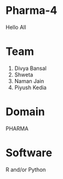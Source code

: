 # Pharma-4

Hello All

# Team
1. Divya Bansal
2. Shweta
3. Naman Jain
4. Piyush Kedia


# Domain 
PHARMA

# Software 
R and/or Python
